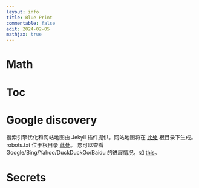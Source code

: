 ```yaml
---
layout: info
title: Blue Print
commentable: false
edit: 2024-02-05
mathjax: true
---
```


# Math

# Toc

# Google discovery

搜索引擎优化和网站地图由 Jekyll 插件提供。网站地图将在 [此处](https://EloitHao.github.io/sitemap.xml) 根目录下生成。
robots.txt 位于根目录 [此处](https://EloitHao.github.io/robots.txt)。
您可以查看 Google/Bing/Yahoo/DuckDuckGo/Baidu 的进展情况，如 [this](https://www.google.co.uk/search?q=site%3AEloitHao.github.io)。
# Secrets



